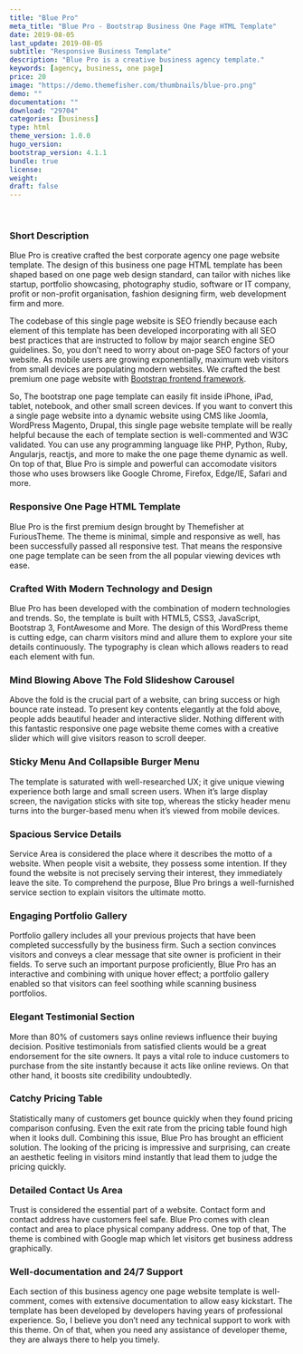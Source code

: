 ```yaml
---
title: "Blue Pro"
meta_title: "Blue Pro - Bootstrap Business One Page HTML Template"
date: 2019-08-05
last_update: 2019-08-05
subtitle: "Responsive Business Template"
description: "Blue Pro is a creative business agency template."
keywords: [agency, business, one page]
price: 20
image: "https://demo.themefisher.com/thumbnails/blue-pro.png"
demo: ""
documentation: ""
download: "29704"
categories: [business]
type: html
theme_version: 1.0.0
hugo_version: 
bootstrap_version: 4.1.1
bundle: true
license: 
weight:
draft: false
---
```


 

### Short Description

Blue Pro is creative crafted the best corporate agency one page website template. The design of this business one page HTML template has been shaped based on one page web design standard, can tailor with niches like startup, portfolio showcasing, photography studio, software or IT company, profit or non-profit organisation, fashion designing firm, web development firm and more.

The codebase of this single page website is SEO friendly because each element of this template has been developed incorporating with all SEO best practices that are instructed to follow by major search engine SEO guidelines. So, you don’t need to worry about on-page SEO factors of your website. As mobile users are growing exponentially, maximum web visitors from small devices are populating modern websites. We crafted the best premium one page website with <A href="http://getbootstrap.com">Bootstrap frontend framework</A>.

So, The bootstrap one page template can easily fit inside iPhone, iPad, tablet, notebook, and other small screen devices. If you want to convert this a single page website into a dynamic website using CMS like Joomla, WordPress Magento, Drupal, this single page website template will be really helpful because the each of template section is well-commented and W3C validated. You can use any programming language like PHP, Python, Ruby, Angularjs, reactjs, and more to make the one page theme dynamic as well. On top of that, Blue Pro is simple and powerful can accomodate visitors those who uses browsers like Google Chrome, Firefox, Edge/IE, Safari and more.

### Responsive One Page HTML Template

Blue Pro is the first premium design brought by Themefisher at FuriousTheme. The theme is minimal, simple and responsive as well, has been successfully passed all responsive test. That means the responsive one page template can be seen from the all popular viewing devices wth ease.

### Crafted With Modern Technology and Design

Blue Pro has been developed with the combination of modern technologies and trends. So, the template is built with HTML5, CSS3, JavaScript, Bootstrap 3, FontAwesome and More. The design of this WordPress theme is cutting edge, can charm visitors mind and allure them to explore your site details continuously. The typography is clean which allows readers to read each element with fun.

### Mind Blowing Above The Fold Slideshow Carousel

Above the fold is the crucial part of a website, can bring success or high bounce rate instead. To present key contents elegantly at the fold above, people adds beautiful header and interactive slider. Nothing different with this fantastic responsive one page website theme comes with a creative slider which will give visitors reason to scroll deeper.

### Sticky Menu And Collapsible Burger Menu

The template is saturated with well-researched UX; it give unique viewing experience both large and small screen users. When it’s large display screen, the navigation sticks with site top, whereas the sticky header menu turns into the burger-based menu when it’s viewed from mobile devices.

### Spacious Service Details

Service Area is considered the place where it describes the motto of a website. When people visit a website, they possess some intention. If they found the website is not precisely serving their interest, they immediately leave the site. To comprehend the purpose, Blue Pro brings a well-furnished service section to explain visitors the ultimate motto.

### Engaging Portfolio Gallery

Portfolio gallery includes all your previous projects that have been completed successfully by the business firm. Such a section convinces visitors and conveys a clear message that site owner is proficient in their fields. To serve such an important purpose proficiently, Blue Pro has an interactive and combining with unique hover effect; a portfolio gallery enabled so that visitors can feel soothing while scanning business portfolios.

### Elegant Testimonial Section

More than 80% of customers says online reviews influence their buying decision. Positive testimonials from satisfied clients would be a great endorsement for the site owners. It pays a vital role to induce customers to purchase from the site instantly because it acts like online reviews. On that other hand, it boosts site credibility undoubtedly.

### Catchy Pricing Table

Statistically many of customers get bounce quickly when they found pricing comparison confusing. Even the exit rate from the pricing table found high when it looks dull. Combining this issue, Blue Pro has brought an efficient solution. The looking of the pricing is impressive and surprising, can create an aesthetic feeling in visitors mind instantly that lead them to judge the pricing quickly.

### Detailed Contact Us Area

Trust is considered the essential part of a website. Contact form and contact address have customers feel safe. Blue Pro comes with clean contact and area to place physical company address. One top of that, The theme is combined with Google map which let visitors get business address graphically.

### Well-documentation and 24/7 Support

Each section of this business agency one page website template is well-comment, comes with extensive documentation to allow easy kickstart. The template has been developed by developers having years of professional experience. So, I believe you don’t need any technical support to work with this theme. On of that, when you need any assistance of developer theme, they are always there to help you timely.
